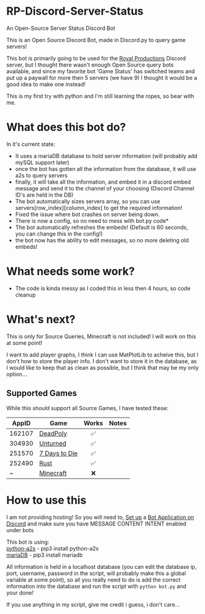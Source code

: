 # RP-Discord-Server-Status
An Open-Source Server Status Discord Bot

This is an Open Source Discord Bot, made in Discord.py to query game servers!

This bot is primarily going to be used for the <a href="https://discord.gg/royal-productions-360541835371741185">Royal Productions</a> Discord server, but I thought there wasn't enough Open Source query bots available, and since my favorite bot 'Game Status' has switched teams and put up a paywall for more then 5 servers (we have 9) I thought it would be a good idea to make one instead!

This is my first try with python and I'm still learning the ropes, so bear with me.

# What does this bot do?
In it's current state:
- It uses a mariaDB database to hold server information (will probably add mySQL support later)
- once the bot has gotten all the information from the database, it will use a2s to query servers
- finally, it will take all the information, and embed it in a discord embed message and send it to the channel of your choosing (Discord Channel ID's are held in the DB)
- The bot automatically sizes servers array, so you can use servers[row_index][column_index] to get the required information!
- Fixed the issue where bot crashes on server being down.
- There is now a config, so no need to mess with bot.py code*
- The bot automatically refreshes the embeds! (Default is 60 seconds, you can change this in the config!)
- the bot now has the ability to edit messages, so no more deleting old embeds!

# What needs some work?
- The code is kinda messy as I coded this in less then 4 hours, so code cleanup

# What's next?
This is only for Source Queries, Minecraft is not included! I will work on this at some point!

I want to add player graphs, I think I can use MatPlotLib to acheive this, but I don't how to store the player info. I don't want to store it in the database, as I would like to keep that as clean as possible, but I think that may be my only option...

## Supported Games

While this *should* support all Source Games, I have tested these:

AppID | Game | Works | Notes
----- | ---- | :---: | ----
162107 | [DeadPoly](https://store.steampowered.com/app/1621070/) | :white_check_mark: |
304930 | [Unturned](https://store.steampowered.com/app/304930/) | :white_check_mark: |
251570 | [7 Days to Die](http://store.steampowered.com/app/251570) | :white_check_mark: |
252490 | [Rust](http://store.steampowered.com/app/252490/) | :white_check_mark: |
~ | [Minecraft](http://www.minecraft.net/) | :x: |


# How to use this
I am not providing hosting! So you will need to, <a href="https://discordpy.readthedocs.io/en/stable/discord.html">Set up</a> a <a href="https://discord.com/developers/applications">Bot Application on Discord</a> and make sure you have MESSAGE CONTENT INTENT enabled under bots

This bot is using:<br>
<a href="https://github.com/Yepoleb/python-a2s">python-a2s</a> - pip3 install python-a2s<br>
<a href="https://mariadb.com/resources/blog/how-to-connect-python-programs-to-mariadb/">mariaDB</a> - pip3 install mariadb

All information is held in a localhost database (you can edit the database ip, port, username, password in the script, will probably make this a global variable at some point), so all you really need to do is add the correct information into the database and run the script with `python bot.py` and your done!

If you use anything in my script, give me credit i guess, i don't care...
